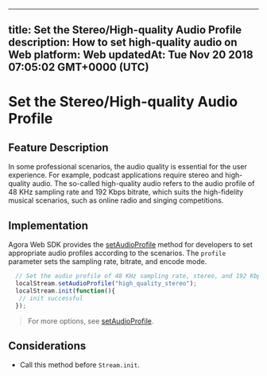 
---
title: Set the Stereo/High-quality Audio Profile
description: How to set high-quality audio on Web
platform: Web
updatedAt: Tue Nov 20 2018 07:05:02 GMT+0000 (UTC)
---
# Set the Stereo/High-quality Audio Profile
## Feature Description 

In some professional scenarios, the audio quality is essential for the user experience. For example, podcast applications require stereo and high-quality audio. The so-called high-quality audio refers to the audio profile of 48 KHz sampling rate and 192 Kbps bitrate, which suits the high-fidelity musical scenarios, such as online radio and singing competitions.

## Implementation

Agora Web SDK provides the [setAudioProfile](https://docs.agora.io/en/Voice/API%20Reference/web/interfaces/agorartc.stream.html#setaudioprofile) method for developers to set appropriate audio profiles according to the scenarios. The `profile` parameter sets the sampling rate, bitrate, and encode mode.

```javascript
  // Set the audio profile of 48 KHz sampling rate, stereo, and 192 Kbps bitrate.
  localStream.setAudioProfile("high_quality_stereo");
  localStream.init(function(){
   // init successful
  });
```

> For more options, see  [setAudioProfile](https://docs.agora.io/en/Voice/API%20Reference/web/interfaces/agorartc.stream.html#setaudioprofile).

## Considerations

- Call this method before `Stream.init`.
